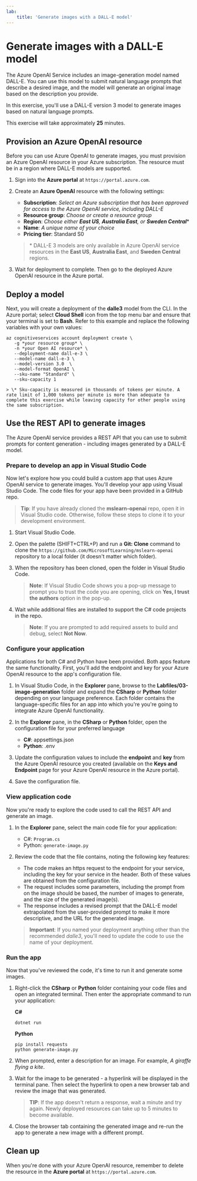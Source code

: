 ```yaml
---
lab:
    title: 'Generate images with a DALL-E model'
---
```


# Generate images with a DALL-E model

The Azure OpenAI Service includes an image-generation model named DALL-E. You can use this model to submit natural language prompts that describe a desired image, and the model will generate an original image based on the description you provide.

In this exercise, you'll use a DALL-E version 3 model to generate images based on natural language prompts.

This exercise will take approximately **25** minutes.

## Provision an Azure OpenAI resource

Before you can use Azure OpenAI to generate images, you must provision an Azure OpenAI resource in your Azure subscription. The resource must be in a region where DALL-E models are supported.

1. Sign into the **Azure portal** at `https://portal.azure.com`.
1. Create an **Azure OpenAI** resource with the following settings:
    - **Subscription**: *Select an Azure subscription that has been approved for access to the Azure OpenAI service, including DALL-E*
    - **Resource group**: *Choose or create a resource group*
    - **Region**: *Choose either **East US**, **Australia East**, or **Sweden Central***\*
    - **Name**: *A unique name of your choice*
    - **Pricing tier**: Standard S0

    > \* DALL-E 3 models are only available in Azure OpenAI service resources in the **East US**, **Australia East**, and **Sweden Central** regions.

1. Wait for deployment to complete. Then go to the deployed Azure OpenAI resource in the Azure portal.

## Deploy a model

Next, you will create a deployment of the **dalle3** model from the CLI. In the Azure portal; select **Cloud Shell** icon from the top menu bar and ensure that your terminal is set to **Bash**. Refer to this example and replace the following variables with your own values:

```dotnetcli
az cognitiveservices account deployment create \
   -g *your resource group* \
   -n *your Open AI resource* \
   --deployment-name dall-e-3 \
   --model-name dall-e-3 \
   --model-version 3.0  \
   --model-format OpenAI \
   --sku-name "Standard" \
   --sku-capacity 1
```

    > \* Sku-capacity is measured in thousands of tokens per minute. A rate limit of 1,000 tokens per minute is more than adequate to complete this exercise while leaving capacity for other people using the same subscription.


## Use the REST API to generate images

The Azure OpenAI service provides a REST API that you can use to submit prompts for content generation - including images generated by a DALL-E model.

### Prepare to develop an app in Visual Studio Code

Now let's explore how you could build a custom app that uses Azure OpenAI service to generate images. You'll develop your app using Visual Studio Code. The code files for your app have been provided in a GitHub repo.

> **Tip**: If you have already cloned the **mslearn-openai** repo, open it in Visual Studio code. Otherwise, follow these steps to clone it to your development environment.

1. Start Visual Studio Code.
2. Open the palette (SHIFT+CTRL+P) and run a **Git: Clone** command to clone the `https://github.com/MicrosoftLearning/mslearn-openai` repository to a local folder (it doesn't matter which folder).
3. When the repository has been cloned, open the folder in Visual Studio Code.

    > **Note**: If Visual Studio Code shows you a pop-up message to prompt you to trust the code you are opening, click on **Yes, I trust the authors** option in the pop-up.

4. Wait while additional files are installed to support the C# code projects in the repo.

    > **Note**: If you are prompted to add required assets to build and debug, select **Not Now**.

### Configure your application

Applications for both C# and Python have been provided. Both apps feature the same functionality. First, you'll add the endpoint and key for your Azure OpenAI resource to the app's configuration file.

1. In Visual Studio Code, in the **Explorer** pane, browse to the **Labfiles/03-image-generation** folder and expand the **CSharp** or **Python** folder depending on your language preference. Each folder contains the language-specific files for an app into which you're you're going to integrate Azure OpenAI functionality.
2. In the **Explorer** pane, in the **CSharp** or **Python** folder, open the configuration file for your preferred language

    - **C#**: appsettings.json
    - **Python**: .env
    
3. Update the configuration values to include the **endpoint** and **key** from the Azure OpenAI resource you created (available on the **Keys and Endpoint** page for your Azure OpenAI resource in the Azure portal).
4. Save the configuration file.

### View application code

Now you're ready to explore the code used to call the REST API and generate an image.

1. In the **Explorer** pane, select the main code file for your application:

    - C#: `Program.cs`
    - Python: `generate-image.py`

2. Review the code that the file contains, noting the following key features:
    - The code makes an https request to the endpoint for your service, including the key for your service in the header. Both of these values are obtained from the configuration file.
    - The request includes some parameters, including the prompt from on the image should be based, the number of images to generate, and the size of the generated image(s).
    - The response includes a revised prompt that the DALL-E model extrapolated from the user-provided prompt to make it more descriptive, and the URL for the generated image.
    
    > **Important**: If you named your deployment anything other than the recommended *dalle3*, you'll need to update the code to use the name of your deployment.

### Run the app

Now that you've reviewed the code, it's time to run it and generate some images.

1. Right-click the **CSharp** or **Python** folder containing your code files and open an integrated terminal. Then enter the appropriate command to run your application:

   **C#**
   ```
   dotnet run
   ```
   
   **Python**
   ```
   pip install requests
   python generate-image.py
   ```

3. When prompted, enter a description for an image. For example, *A giraffe flying a kite*.

4. Wait for the image to be generated - a hyperlink will be displayed in the terminal pane. Then select the hyperlink to open a new browser tab and review the image that was generated.

   > **TIP**: If the app doesn't return a response, wait a minute and try again. Newly deployed resources can take up to 5 minutes to become available.

5. Close the browser tab containing the generated image and re-run the app to generate a new image with a different prompt.

## Clean up

When you're done with your Azure OpenAI resource, remember to delete the resource in the **Azure portal** at `https://portal.azure.com`.
